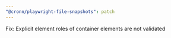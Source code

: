 ```yaml
---
"@cronn/playwright-file-snapshots": patch
---
```


Fix: Explicit element roles of container elements are not validated
